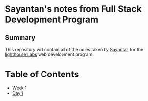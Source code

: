 # Sayantan's notes from Full Stack Development Program
## Summary
This repository will contain all of the notes taken by [Sayantan](https://github.com/Sbasu2512) for the [lighthouse Labs](https://www.lighthouselabs.ca/) web development program.
# Table of Contents
*  [Week 1](/Week_1)
  * [Day 1](/Week_1/Day_1)